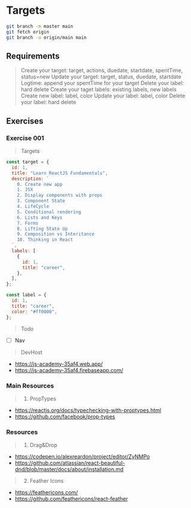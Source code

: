 # Targets

```bash
git branch -m master main
git fetch origin
git branch -u origin/main main
```

## Requirements

> Create your target: target, actions, duedate, startdate, spentTime, status=new
> Update your target: target, status, duedate, startdate
> Logtime: append your spentTime for your target
> Delete your label: hard delete
> Create your taget labels: existing labels, new labels
> Create new label: label, color
> Update your label: label, color
> Delete your label: hard delete

## Exercises

### Exercise 001

> Targets

```javascript
const target = {
  id: 1,
  title: "Learn ReactJS Fundamentals",
  description: `
    0. Create new app
    1. JSX
    2. Display components with props
    3. Component State
    4. LifeCycle
    5. Conditional rendering
    6. Lists and Keys
    7. Forms
    8. Lifting State Up
    9. Composition vs Interitance
    10. Thinking in React
  `,
  labels: [
    {
      id: 1,
      title: "career",
    },
  ],
};

const label = {
  id: 1,
  title: "career",
  color: "#ff0000",
};
```

> Todo

- [ ] Nav

> DevHost

- https://js-academy-35af4.web.app/
- https://js-academy-35af4.firebaseapp.com/

### Main Resources

> 1. PropTypes

- https://reactjs.org/docs/typechecking-with-proptypes.html
- https://github.com/facebook/prop-types

### Resources

> 1. Drag&Drop

- https://codepen.io/alexreardon/project/editor/ZyNMPo
- https://github.com/atlassian/react-beautiful-dnd/blob/master/docs/about/installation.md

> 2. Feather Icons

- https://feathericons.com/
- https://github.com/feathericons/react-feather
